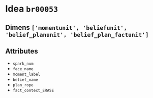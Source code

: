# Idea `br00053`

## Dimens `['momentunit', 'beliefunit', 'belief_planunit', 'belief_plan_factunit']`

## Attributes
- `spark_num`
- `face_name`
- `moment_label`
- `belief_name`
- `plan_rope`
- `fact_context_ERASE`
